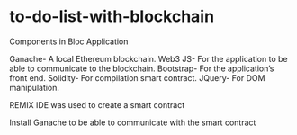# to-do-list-with-blockchain
Components in Bloc Application

Ganache- A local Ethereum blockchain.
Web3 JS- For the application to be able to communicate to the blockchain.
Bootstrap- For the application’s front end.
Solidity- For compilation smart contract.
JQuery- For DOM manipulation.

REMIX IDE was used to create a smart contract

Install Ganache to be able to communicate with the smart contract
